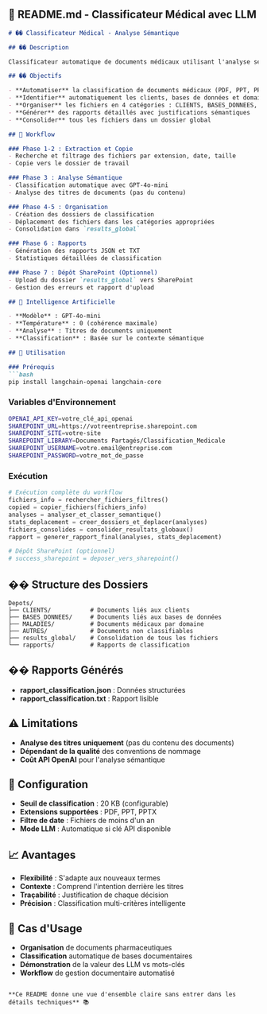 ## 📝 **README.md - Classificateur Médical avec LLM**

```markdown
# �� Classificateur Médical - Analyse Sémantique

## �� Description

Classificateur automatique de documents médicaux utilisant l'analyse sémantique avec GPT-4o-mini pour organiser intelligemment des fichiers pharmaceutiques et médicaux.

## �� Objectifs

- **Automatiser** la classification de documents médicaux (PDF, PPT, PPTX)
- **Identifier** automatiquement les clients, bases de données et domaines médicaux
- **Organiser** les fichiers en 4 catégories : CLIENTS, BASES_DONNEES, MALADIES, AUTRES
- **Générer** des rapports détaillés avec justifications sémantiques
- **Consolider** tous les fichiers dans un dossier global

## 🔄 Workflow

### Phase 1-2 : Extraction et Copie
- Recherche et filtrage des fichiers par extension, date, taille
- Copie vers le dossier de travail

### Phase 3 : Analyse Sémantique
- Classification automatique avec GPT-4o-mini
- Analyse des titres de documents (pas du contenu)

### Phase 4-5 : Organisation
- Création des dossiers de classification
- Déplacement des fichiers dans les catégories appropriées
- Consolidation dans `results_global`

### Phase 6 : Rapports
- Génération des rapports JSON et TXT
- Statistiques détaillées de classification

### Phase 7 : Dépôt SharePoint (Optionnel)
- Upload du dossier `results_global` vers SharePoint
- Gestion des erreurs et rapport d'upload

## 🧠 Intelligence Artificielle

- **Modèle** : GPT-4o-mini
- **Température** : 0 (cohérence maximale)
- **Analyse** : Titres de documents uniquement
- **Classification** : Basée sur le contexte sémantique

## 🚀 Utilisation

### Prérequis
```bash
pip install langchain-openai langchain-core
```

### Variables d'Environnement
```bash
OPENAI_API_KEY=votre_clé_api_openai
SHAREPOINT_URL=https://votreentreprise.sharepoint.com
SHAREPOINT_SITE=votre-site
SHAREPOINT_LIBRARY=Documents Partagés/Classification_Medicale
SHAREPOINT_USERNAME=votre.email@entreprise.com
SHAREPOINT_PASSWORD=votre_mot_de_passe
```

### Exécution
```python
# Exécution complète du workflow
fichiers_info = rechercher_fichiers_filtres()
copied = copier_fichiers(fichiers_info)
analyses = analyser_et_classer_semantique()
stats_deplacement = creer_dossiers_et_deplacer(analyses)
fichiers_consolides = consolider_resultats_globaux()
rapport = generer_rapport_final(analyses, stats_deplacement)

# Dépôt SharePoint (optionnel)
# success_sharepoint = deposer_vers_sharepoint()
```

## �� Structure des Dossiers

```
Depots/
├── CLIENTS/           # Documents liés aux clients
├── BASES_DONNEES/     # Documents liés aux bases de données
├── MALADIES/          # Documents médicaux par domaine
├── AUTRES/            # Documents non classifiables
├── results_global/    # Consolidation de tous les fichiers
└── rapports/          # Rapports de classification
```

## �� Rapports Générés

- **rapport_classification.json** : Données structurées
- **rapport_classification.txt** : Rapport lisible

## ⚠️ Limitations

- **Analyse des titres uniquement** (pas du contenu des documents)
- **Dépendant de la qualité** des conventions de nommage
- **Coût API OpenAI** pour l'analyse sémantique

## 🔧 Configuration

- **Seuil de classification** : 20 KB (configurable)
- **Extensions supportées** : PDF, PPT, PPTX
- **Filtre de date** : Fichiers de moins d'un an
- **Mode LLM** : Automatique si clé API disponible

## 📈 Avantages

- **Flexibilité** : S'adapte aux nouveaux termes
- **Contexte** : Comprend l'intention derrière les titres
- **Traçabilité** : Justification de chaque décision
- **Précision** : Classification multi-critères intelligente

## 🎯 Cas d'Usage

- **Organisation** de documents pharmaceutiques
- **Classification** automatique de bases documentaires
- **Démonstration** de la valeur des LLM vs mots-clés
- **Workflow** de gestion documentaire automatisé
```

**Ce README donne une vue d'ensemble claire sans entrer dans les détails techniques** 📚
